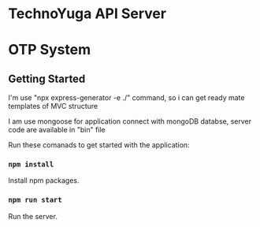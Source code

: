 # TechnoYuga API Server
# OTP System

## Getting Started
I'm use "npx express-generator -e ./" command, so i can get ready mate templates of MVC structure

I am use mongoose for application connect with mongoDB databse, server code are available in "bin" file

Run these comanads to get started with the application:

### `npm install`
Install npm packages.

### `npm run start`
Run the server.